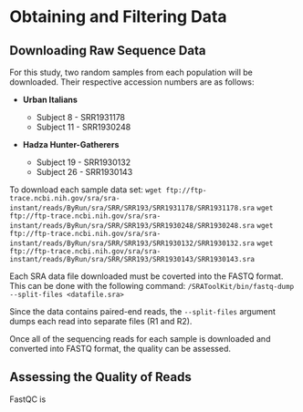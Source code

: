 # Obtaining and Filtering Data

## Downloading Raw Sequence Data

For this study, two random samples from each population will be downloaded. Their respective accession numbers are as follows:

* **Urban Italians**
	* Subject 8 - SRR1931178
	* Subject 11 - SRR1930248

* **Hadza Hunter-Gatherers**
	* Subject 19 - SRR1930132
	* Subject 26 - SRR1930143

To download each sample data set:
```wget ftp://ftp-trace.ncbi.nih.gov/sra/sra-instant/reads/ByRun/sra/SRR/SRR193/SRR1931178/SRR1931178.sra```
```wget ftp://ftp-trace.ncbi.nih.gov/sra/sra-instant/reads/ByRun/sra/SRR/SRR193/SRR1930248/SRR1930248.sra```
```wget ftp://ftp-trace.ncbi.nih.gov/sra/sra-instant/reads/ByRun/sra/SRR/SRR193/SRR1930132/SRR1930132.sra```
```wget ftp://ftp-trace.ncbi.nih.gov/sra/sra-instant/reads/ByRun/sra/SRR/SRR193/SRR1930143/SRR1930143.sra```

Each SRA data file downloaded must be coverted into the FASTQ format.  This can be done with the following command:
```/SRAToolKit/bin/fastq-dump --split-files <datafile.sra>``` 

Since the data contains paired-end reads, the `--split-files` argument dumps each read into separate files (R1 and R2).

Once all of the sequencing reads for each sample is downloaded and converted into FASTQ format, the quality can be assessed.

## Assessing the Quality of Reads

FastQC is 
